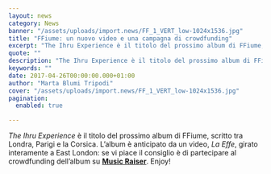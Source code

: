 ```yaml
---
layout: news
category: News
banner: "/assets/uploads/import.news/FF_1_VERT_low-1024x1536.jpg"
title: "FFiume: un nuovo video e una campagna di crowdfunding"
excerpt: "The Ihru Experience è il titolo del prossimo album di FFiume, scritto tra Londra, Parigi e la Corsica. L’album è anticipato da un video, La Effe, girato interamente a East London: se vi piace il consiglio è di partecipare al crowdfunding dell’album su Music Raiser. Enjoy!"
quote: ""
description: "The Ihru Experience è il titolo del prossimo album di FFiume, scritto tra Londra, Parigi e la Corsica. L’album è anticipato da un video, La Effe, girato interamente a East London: se vi piace il consiglio è di partecipare al crowdfunding dell’album su Music Raiser. Enjoy!"
keywords: ""
date: 2017-04-26T00:00:00.000+01:00
author: "Marta Blumi Tripodi"
cover: "/assets/uploads/import.news/FF_1_VERT_low-1024x1536.jpg"
pagination:
  enabled: true

---
```


_The Ihru Experience_ è il titolo del prossimo album di FFiume, scritto tra Londra, Parigi e la Corsica. L’album è anticipato da un video, _La Effe_, girato interamente a East London: se vi piace il consiglio è di partecipare al crowdfunding dell’album su [**Music Raiser**](https://www.musicraiser.com/projects/7753.). Enjoy!